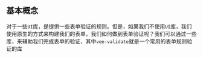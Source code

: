 ## 基本概念

对于一些`UI`库，是提供一些表单验证的规则。但是，如果我们不使用`UI`库，我们使用原生的方式来构建我们的表单，我们如何做到表单验证呢？我们可以通过一些库，来辅助我们完成表单的验证，其中`vee-validate`就是一个常用的表单规则验证的库